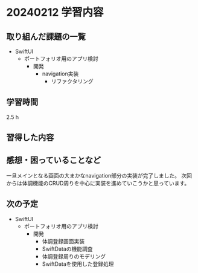 # 20240212 学習内容

## 取り組んだ課題の一覧

- SwiftUI
  - ポートフォリオ用のアプリ検討
    - 開発
      - navigation実装
        - リファクタリング

## 学習時間

2.5 h

## 習得した内容

## 感想・困っていることなど

一旦メインとなる画面の大まかなnavigation部分の実装が完了しました。
次回からは体調機能のCRUD周りを中心に実装を進めていこうかと思っています。

## 次の予定

- SwiftUI
  - ポートフォリオ用のアプリ検討
    - 開発
      - 体調登録画面実装
      - SwiftDataの機能調査
      - 体調登録周りのモデリング
      - SwiftDataを使用した登録処理
